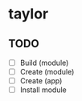 # taylor

## TODO

 - [ ] Build (module)
 - [ ] Create (module)
 - [ ] Create (app)
 - [ ] Install module